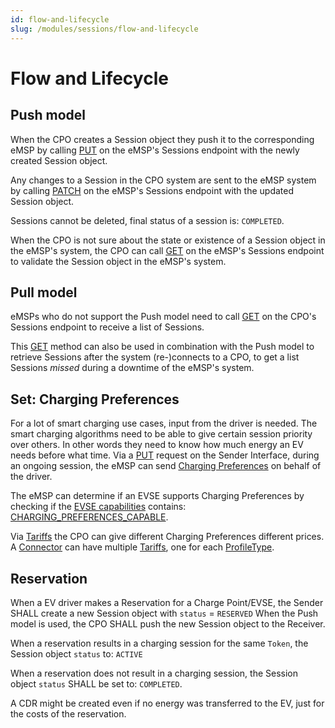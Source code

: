 ```yaml
---
id: flow-and-lifecycle
slug: /modules/sessions/flow-and-lifecycle
---
```

# Flow and Lifecycle

## Push model

When the CPO creates a Session object they push it to the corresponding eMSP by calling
[PUT](/06-modules/04-sessions/05-interfaces-and-endpoints.md#put-method-1) on the eMSP's Sessions endpoint with the
newly created Session object.

Any changes to a Session in the CPO system are sent to the eMSP system by calling
[PATCH](/06-modules/04-sessions/05-interfaces-and-endpoints.md#patch-method) on the eMSP's Sessions endpoint with the
updated Session object.

Sessions cannot be deleted, final status of a session is: `COMPLETED`.

When the CPO is not sure about the state or existence of a Session object in the eMSP's system, the CPO can call
[GET](/06-modules/04-sessions/05-interfaces-and-endpoints.md#get-method-1) on the eMSP's Sessions endpoint to validate
the Session object in the eMSP's system.

## Pull model

eMSPs who do not support the Push model need to call
[GET](/06-modules/04-sessions/05-interfaces-and-endpoints.md#get-method) on the CPO's Sessions endpoint to receive a
list of Sessions.

This [GET](/06-modules/04-sessions/05-interfaces-and-endpoints.md#get-method) method can also be used in combination
with the Push model to retrieve Sessions after the system (re-)connects to a CPO, to get a list Sessions *missed* during
a downtime of the eMSP's system.

## Set: Charging Preferences

For a lot of smart charging use cases, input from the driver is needed. The smart charging algorithms need to be able to
give certain session priority over others. In other words they need to know how much energy an EV needs before what
time. Via a [PUT](/06-modules/04-sessions/05-interfaces-and-endpoints.md#put-method) request on the Sender Interface,
during an ongoing session, the eMSP can send [Charging
Preferences](/06-modules/04-sessions/06-object-description.md#chargingpreferences-object) on behalf of the driver.

The eMSP can determine if an EVSE supports Charging Preferences by checking if the [EVSE
capabilities](/06-modules/03-locations/06-object-description.md#) contains:
[CHARGING_PREFERENCES_CAPABLE](/06-modules/03-locations/07-data-types.md#capability-enum).

Via [Tariffs](/06-modules/06-tariffs/06-object-description.md#tariff-object) the CPO can give different Charging
Preferences different prices. A [Connector](/06-modules/03-locations/06-object-description.md#connector-object) can have
multiple [Tariffs](/06-modules/06-tariffs/06-object-description.md#tariff-object), one for each
[ProfileType](/06-modules/04-sessions/07-data-types.md#profiletype-enum).

## Reservation

When a EV driver makes a Reservation for a Charge Point/EVSE, the Sender SHALL create a new Session object with `status`
= `RESERVED` When the Push model is used, the CPO SHALL push the new Session object to the Receiver.

When a reservation results in a charging session for the same `Token`, the Session object `status` to: `ACTIVE`

When a reservation does not result in a charging session, the Session object `status` SHALL be set to: `COMPLETED`.

A CDR might be created even if no energy was transferred to the EV, just for the costs of the reservation.
